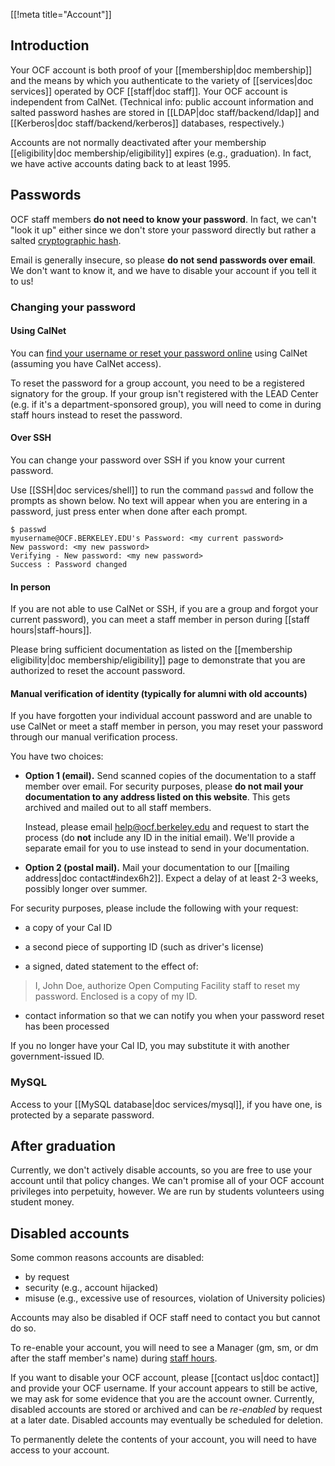 [[!meta title="Account"]]


## Introduction

Your OCF account is both proof of your [[membership|doc membership]] and the means by which you authenticate to the variety of [[services|doc services]] operated by OCF [[staff|doc staff]]. Your OCF account is independent from CalNet. (Technical info: public account information and salted password hashes are stored in [[LDAP|doc staff/backend/ldap]] and [[Kerberos|doc staff/backend/kerberos]] databases, respectively.)

Accounts are not normally deactivated after your membership
[[eligibility|doc membership/eligibility]] expires (e.g., graduation). In fact, we have active
accounts dating back to at least 1995.

## Passwords

OCF staff members **do not need to know your password**. In fact, we can't "look it up" either since we don't store your password directly but rather a salted [cryptographic hash](https://en.wikipedia.org/wiki/Cryptographic_hash_function).

Email is generally insecure, so please **do not send passwords over email**. We
don't want to know it, and we have to disable your account if you tell it to
us!

### Changing your password

#### Using CalNet

You can [find your username or reset your password
online](https://accounts.ocf.berkeley.edu/change-password) using CalNet
(assuming you have CalNet access).

To reset the password for a group account, you need to be a registered
signatory for the group. If your group isn't registered with the LEAD Center
(e.g. if it's a department-sponsored group), you will need to come in during
staff hours instead to reset the password.

#### Over SSH

You can change your password over SSH if you know your current password.

Use [[SSH|doc services/shell]] to run the command `passwd` and follow the prompts as shown below. No text will appear when you are entering in a password, just press enter when done after each prompt.

    $ passwd
    myusername@OCF.BERKELEY.EDU's Password: <my current password>
    New password: <my new password>
    Verifying - New password: <my new password>
    Success : Password changed

#### In person

If you are not able to use CalNet or SSH, if you are a group and forgot your current password), you can meet a staff member in person during [[staff hours|staff-hours]].

Please bring sufficient documentation as listed on the [[membership eligibility|doc membership/eligibility]] page to demonstrate that you are authorized to reset the account password.

<a id="manual-reset"></a>
#### Manual verification of identity (typically for alumni with old accounts)

If you have forgotten your individual account password and are unable to use
CalNet or meet a staff member in person, you may reset your password through
our manual verification process.

You have two choices:

  * **Option 1 (email).** Send scanned copies of the documentation to a staff
    member over email. For security purposes, please **do not mail your
    documentation to any address listed on this website**. This gets archived
    and mailed out to all staff members.

    Instead, please email [help@ocf.berkeley.edu](mailto:help@ocf.berkeley.edu)
    and request to start the process (do **not** include any ID in the initial
    email). We'll provide a separate email for you to use instead to send in
    your documentation.

  * **Option 2 (postal mail).** Mail your documentation to our [[mailing
    address|doc contact#index6h2]]. Expect a delay of at least 2-3 weeks,
    possibly longer over summer.

For security purposes, please include the following with your request:

* a copy of your Cal ID

* a second piece of supporting ID (such as driver's license)

* a signed, dated statement to the effect of:
> I, John Doe, authorize Open Computing Facility staff to reset my password. Enclosed is a copy of my ID.

* contact information so that we can notify you when your password reset has been processed

If you no longer have your Cal ID, you may substitute it with another government-issued ID.

### MySQL

Access to your [[MySQL database|doc services/mysql]], if you have one, is protected by a separate password.

## After graduation

Currently, we don't actively disable accounts, so you are free to use your account until that policy changes. We can't promise all of your OCF account privileges into perpetuity, however.  We are run by students volunteers using student money.

## Disabled accounts

Some common reasons accounts are disabled:

 * by request
 * security (e.g., account hijacked)
 * misuse (e.g., excessive use of resources, violation of University policies)

Accounts may also be disabled if OCF staff need to contact you but cannot do so.

To re-enable your account, you will need to see a Manager (gm, sm, or dm after the staff member's name) during [staff hours](https://www.ocf.berkeley.edu/staff_hours).

If you want to disable your OCF account, please [[contact us|doc contact]] and provide your OCF username. If your account appears to still be active, we may ask for some evidence that you are the account owner. Currently, disabled accounts are stored or archived and can be *re-enabled* by request at a later date. Disabled accounts may eventually be scheduled for deletion.

To permanently delete the contents of your account, you will need to have access to your account.
